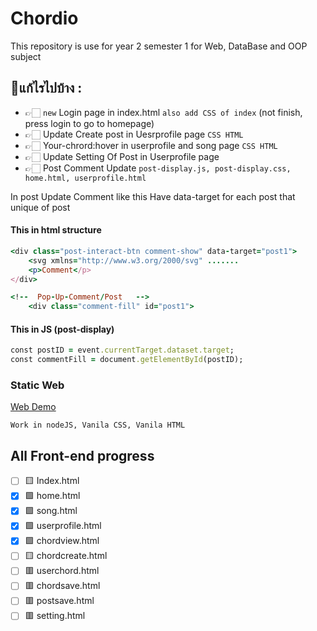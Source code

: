 # Chordio
This repository is use for year 2 semester 1 for Web, DataBase and OOP subject

## 📝แก้ไรไปบ้าง :
  - 👉🏻 `new` Login page in index.html `also add CSS of index` (not finish, press login to go to homepage)
  - 👉🏻 Update Create post in Uesrprofile page  `CSS HTML`
  - 👉🏻 Your-chrord:hover in userprofile and song page `CSS HTML`
  - 👉🏻 Update Setting Of Post in Userprofile page
  - 👉🏻 Post Comment Update `post-display.js, post-display.css, home.html, userprofile.html`


In post Update Comment like this
Have data-target for each post that unique of post
#### This in html structure
``` ruby
<div class="post-interact-btn comment-show" data-target="post1">
    <svg xmlns="http://www.w3.org/2000/svg" .......
    <p>Comment</p>
</div>

<!--  Pop-Up-Comment/Post   -->
    <div class="comment-fill" id="post1">
```
#### This in JS (post-display)
``` ruby
const postID = event.currentTarget.dataset.target;
const commentFill = document.getElementById(postID);
```
### Static Web
[Web Demo](https://y2-webapp-music.github.io/Chordio/)

`Work in nodeJS, Vanila CSS, Vanila HTML`

## All Front-end progress
- [ ] 🟨 Index.html
- [x] 🟩 home.html
- [x] 🟩 song.html
- [x] 🟩 userprofile.html
- [x] 🟩 chordview.html
- [ ] 🟨 chordcreate.html
- [ ] 🟥 userchord.html
- [ ] 🟥 chordsave.html
- [ ] 🟥 postsave.html
- [ ] 🟥 setting.html
